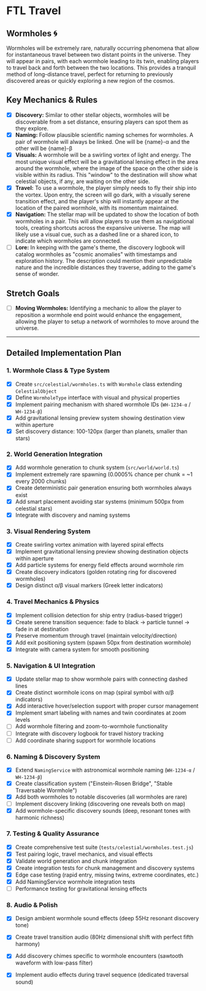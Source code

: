 # FTL Travel

## Wormholes 🌀
Wormholes will be extremely rare, naturally occurring phenomena that allow for instantaneous travel between two distant points in the universe. They will appear in pairs, with each wormhole leading to its twin, enabling players to travel back and forth between the two locations. This provides a tranquil method of long-distance travel, perfect for returning to previously discovered areas or quickly exploring a new region of the cosmos.

## Key Mechanics & Rules
- [x] **Discovery:** Similar to other stellar objects, wormholes will be discoverable from a set distance, ensuring players can spot them as they explore.
- [x] **Naming:** Follow plausible scientific naming schemes for wormholes.  A pair of wormhole will always be linked.  One will be {name}-α and the other will be {name}-β
- [x] **Visuals:** A wormhole will be a swirling vortex of light and energy. The most unique visual effect will be a gravitational lensing effect  in the area around the wormhole, where the image of the space on the other side is visible within its radius. This "window" to the destination will show what celestial objects, if any, are waiting on the other side.
- [x] **Travel:** To use a wormhole, the player simply needs to fly their ship into the vortex. Upon entry, the screen will go dark, with a visually serene transition effect, and the player's ship will instantly appear at the location of the paired wormhole, with its momentum maintained.
- [x] **Navigation:** The stellar map will be updated to show the location of both wormholes in a pair. This will allow players to use them as navigational tools, creating shortcuts across the expansive universe. The map will likely use a visual cue, such as a dashed line or a shared icon, to indicate which wormholes are connected.
- [ ] **Lore:** In keeping with the game's theme, the discovery logbook will catalog wormholes as "cosmic anomalies" with timestamps and exploration history. The description could mention their unpredictable nature and the incredible distances they traverse, adding to the game's sense of wonder.

## Stretch Goals
- [ ] **Moving Wormholes:** Identifying a mechanic to allow the player to reposition a wormhole end point would enhance the engagement, allowing the player to setup a network of wormholes to move around the universe.

---

## Detailed Implementation Plan

### 1. **Wormhole Class & Type System** 
- [x] Create `src/celestial/wormholes.ts` with `Wormhole` class extending `CelestialObject`
- [x] Define `WormholeType` interface with visual and physical properties
- [x] Implement pairing mechanism with shared wormhole IDs (`WH-1234-α` / `WH-1234-β`)
- [x] Add gravitational lensing preview system showing destination view within aperture
- [x] Set discovery distance: 100-120px (larger than planets, smaller than stars)

### 2. **World Generation Integration**
- [x] Add wormhole generation to chunk system (`src/world/world.ts`)
- [x] Implement extremely rare spawning (0.0005% chance per chunk = ~1 every 2000 chunks)
- [x] Create deterministic pair generation ensuring both wormholes always exist
- [x] Add smart placement avoiding star systems (minimum 500px from celestial stars)
- [x] Integrate with discovery and naming systems

### 3. **Visual Rendering System**
- [x] Create swirling vortex animation with layered spiral effects
- [x] Implement gravitational lensing preview showing destination objects within aperture
- [x] Add particle systems for energy field effects around wormhole rim
- [x] Create discovery indicators (golden rotating ring for discovered wormholes)
- [x] Design distinct α/β visual markers (Greek letter indicators)

### 4. **Travel Mechanics & Physics**
- [x] Implement collision detection for ship entry (radius-based trigger)
- [x] Create serene transition sequence: fade to black → particle tunnel → fade in at destination  
- [x] Preserve momentum through travel (maintain velocity/direction)
- [x] Add exit positioning system (spawn 50px from destination wormhole)
- [x] Integrate with camera system for smooth positioning

### 5. **Navigation & UI Integration**
- [x] Update stellar map to show wormhole pairs with connecting dashed lines
- [x] Create distinct wormhole icons on map (spiral symbol with α/β indicators)
- [x] Add interactive hover/selection support with proper cursor management
- [x] Implement smart labeling with names and twin coordinates at zoom levels
- [ ] Add wormhole filtering and zoom-to-wormhole functionality  
- [ ] Integrate with discovery logbook for travel history tracking
- [ ] Add coordinate sharing support for wormhole locations

### 6. **Naming & Discovery System**
- [x] Extend `NamingService` with astronomical wormhole naming (`WH-1234-α` / `WH-1234-β`)
- [x] Create classification system ("Einstein-Rosen Bridge", "Stable Traversable Wormhole")
- [x] Add both wormholes to notable discoveries (all wormholes are rare)
- [ ] Implement discovery linking (discovering one reveals both on map)
- [x] Add wormhole-specific discovery sounds (deep, resonant tones with harmonic richness)

### 7. **Testing & Quality Assurance**
- [x] Create comprehensive test suite (`tests/celestial/wormholes.test.js`)
- [x] Test pairing logic, travel mechanics, and visual effects
- [x] Validate world generation and chunk integration
- [x] Create integration tests for chunk management and discovery systems
- [x] Edge case testing (rapid entry, missing twins, extreme coordinates, etc.)
- [x] Add NamingService wormhole integration tests
- [ ] Performance testing for gravitational lensing effects

### 8. **Audio & Polish**
- [x] Design ambient wormhole sound effects (deep 55Hz resonant discovery tone)
- [x] Create travel transition audio (80Hz dimensional shift with perfect fifth harmony)
- [x] Add discovery chimes specific to wormhole encounters (sawtooth waveform with low-pass filter)
- [x] Implement audio effects during travel sequence (dedicated traversal sound)

